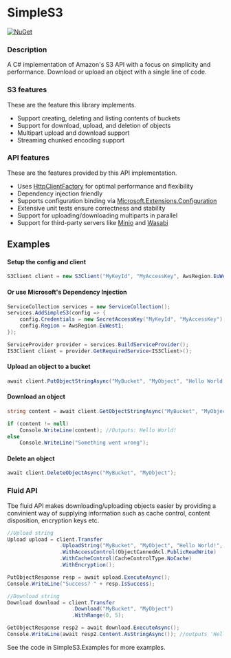 # SimpleS3

[![NuGet](https://img.shields.io/nuget/v/Genbox.SimpleS3.svg?style=flat-square&label=nuget)](https://www.nuget.org/packages/Genbox.SimpleS3/)

### Description
A C# implementation of Amazon's S3 API with a focus on simplicity and performance. Download or upload an object with a single line of code.

### S3 features
These are the feature this library implements.
* Support creating, deleting and listing contents of buckets
* Support for download, upload, and deletion of objects
* Multipart upload and download support
* Streaming chunked encoding support

### API features
These are the features provided by this API implementation.
* Uses [HttpClientFactory](https://docs.microsoft.com/en-us/dotnet/architecture/microservices/implement-resilient-applications/use-httpclientfactory-to-implement-resilient-http-requests) for optimal performance and flexibility
* Dependency injection friendly
* Supports configuration binding via [Microsoft.Extensions.Configuration](https://docs.microsoft.com/en-us/aspnet/core/fundamentals/configuration/?view=aspnetcore-2.2)
* Extensive unit tests ensure correctness and stability
* Support for uploading/downloading multiparts in parallel
* Support for third-party servers like [Minio](https://min.io/) and [Wasabi](https://wasabi.com/)

## Examples

#### Setup the config and client
```csharp
S3Client client = new S3Client("MyKeyId", "MyAccessKey", AwsRegion.EuWest1)
```

#### Or use Microsoft's Dependency Injection
```csharp
ServiceCollection services = new ServiceCollection();
services.AddSimpleS3(config => {
    config.Credentials = new SecretAccessKey("MyKeyId", "MyAccessKey");
    config.Region = AwsRegion.EuWest1;
});

ServiceProvider provider = services.BuildServiceProvider();
IS3Client client = provider.GetRequiredService<IS3Client>();
```

#### Upload an object to a bucket
```csharp
await client.PutObjectStringAsync("MyBucket", "MyObject", "Hello World!");
```

#### Download an object
```csharp
string content = await client.GetObjectStringAsync("MyBucket", "MyObject");

if (content != null)
    Console.WriteLine(content); //Outputs: Hello World!
else
    Console.WriteLine("Something went wrong");
```

#### Delete an object
```csharp
await client.DeleteObjectAsync("MyBucket", "MyObject");
```

### Fluid API
Tbe fluid API makes downloading/uploading objects easier by providing a convinient way of supplying information such as cache control, content disposition, encryption keys etc.
```csharp
//Upload string
Upload upload = client.Transfer
                 .UploadString("MyBucket", "MyObject", "Hello World!", Encoding.UTF8)
                 .WithAccessControl(ObjectCannedAcl.PublicReadWrite)
                 .WithCacheControl(CacheControlType.NoCache)
                 .WithEncryption();

PutObjectResponse resp = await upload.ExecuteAsync();
Console.WriteLine("Success? " + resp.IsSuccess);

//Download string
Download download = client.Transfer
                     .Download("MyBucket", "MyObject")
                     .WithRange(0, 5);                    

GetObjectResponse resp2 = await download.ExecuteAsync();
Console.WriteLine(await resp2.Content.AsStringAsync()); //outputs 'Hello'
```

See the code in SimpleS3.Examples for more examples.
